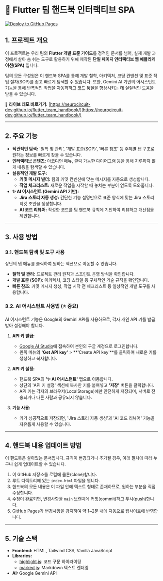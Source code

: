 # 🚀 Flutter 팀 핸드북 인터랙티브 SPA

[![Deploy to GitHub Pages](https://img.shields.io/badge/Live%20Demo-Visit%20Handbook-brightgreen?style=for-the-badge&logo=github)](https://neurocircuit-dev.github.io/flutter_team_handbook/)

## 1. 프로젝트 개요

이 프로젝트는 우리 팀의 **Flutter 개발 표준 가이드**를 정적인 문서를 넘어, 실제 개발 과정에서 살아 숨 쉬는 도구로 활용하기 위해 제작된 **단일 페이지 인터랙티브 웹 애플리케이션(SPA)** 입니다.

팀의 모든 구성원은 이 핸드북 SPA를 통해 개발 철학, 아키텍처, 코딩 컨벤션 및 표준 작업 절차(SOP)를 쉽고 빠르게 탐색할 수 있습니다. 또한, Gemini AI 기반의 어시스턴트 기능을 통해 반복적인 작업을 자동화하고 코드 품질을 향상시키는 데 실질적인 도움을 받을 수 있습니다.

**🔗 라이브 데모 바로가기:** [https://neurocircuit-dev.github.io/flutter_team_handbook/](https://neurocircuit-dev.github.io/flutter_team_handbook/)

---

## 2. 주요 기능

-   **직관적인 탐색:** '철학 및 관리', '개발 표준(SOP)', '빠른 참조' 등 주제별 탭 구조로 원하는 정보를 빠르게 찾을 수 있습니다.
-   **인터랙티브 콘텐츠:** 아코디언 메뉴, 클릭 가능한 다이어그램 등을 통해 지루하지 않게 내용을 탐색할 수 있습니다.
-   **실용적인 개발 도구:**
    -   **커밋 메시지 빌더:** 팀의 커밋 컨벤션에 맞는 메시지를 자동으로 생성합니다.
    -   **작업 체크리스트:** 새로운 작업을 시작할 때 놓치는 부분이 없도록 도와줍니다.
-   **✨ AI 어시스턴트 (Gemini API 기반):**
    -   **Jira 스토리 자동 생성:** 간단한 기능 설명만으로 표준 양식에 맞는 Jira 스토리 티켓 초안을 생성합니다.
    -   **AI 코드 리뷰어:** 작성한 코드를 팀 핸드북 규칙에 기반하여 리뷰하고 개선점을 제안합니다.

---

## 3. 사용 방법

### 3.1. 핸드북 탐색 및 도구 사용

상단의 탭 메뉴를 클릭하여 원하는 섹션으로 이동할 수 있습니다.

-   **철학 및 관리:** 프로젝트 관리 원칙과 스프린트 운영 방식을 확인합니다.
-   **개발 표준 (SOP):** 아키텍처, 코딩 스타일 등 구체적인 기술 규칙을 확인합니다.
-   **빠른 참조:** 커밋 메시지 생성, 작업 시작 전 체크리스트 등 일상적인 개발 도구를 사용합니다.

### 3.2. AI 어시스턴트 사용법 (⭐ 중요)

AI 어시스턴트 기능은 Google의 Gemini API를 사용하므로, 각자 개인 API 키를 발급받아 설정해야 합니다.

1.  **API 키 발급:**
    -   [Google AI Studio](https://aistudio.google.com/)에 접속하여 본인의 구글 계정으로 로그인합니다.
    -   왼쪽 메뉴의 **'Get API key'** > **'Create API key'**를 클릭하여 새로운 키를 생성하고 복사합니다.

2.  **API 키 설정:**
    -   핸드북 SPA의 **'✨ AI 어시스턴트'** 탭으로 이동합니다.
    -   상단의 'API 키 설정' 섹션에 복사한 키를 붙여넣고 **'저장'** 버튼을 클릭합니다.
    -   API 키는 각자의 브라우저(LocalStorage)에만 안전하게 저장되며, 서버로 전송되거나 다른 사람과 공유되지 않습니다.

3.  **기능 사용:**
    -   키가 성공적으로 저장되면, 'Jira 스토리 자동 생성'과 'AI 코드 리뷰어' 기능을 자유롭게 사용할 수 있습니다.

---

## 4. 핸드북 내용 업데이트 방법

이 핸드북은 살아있는 문서입니다. 규칙이 변경되거나 추가될 경우, 아래 절차에 따라 누구나 쉽게 업데이트할 수 있습니다.

1.  이 GitHub 저장소를 로컬에 클론(clone)합니다.
2.  루트 디렉토리에 있는 `index.html` 파일을 엽니다.
3.  핸드북의 모든 내용은 이 파일 안에 텍스트 형태로 존재하므로, 원하는 부분을 직접 수정합니다.
4.  수정이 완료되면, 변경사항을 `main` 브랜치에 커밋(commit)하고 푸시(push)합니다.
5.  GitHub Pages가 변경사항을 감지하여 약 1~2분 내에 자동으로 웹사이트에 반영합니다.

---

## 5. 기술 스택

-   **Frontend:** HTML, Tailwind CSS, Vanilla JavaScript
-   **Libraries:**
    -   [highlight.js](https://highlightjs.org/): 코드 구문 하이라이팅
    -   [marked.js](https://marked.js.org/): Markdown 텍스트 렌더링
-   **AI:** Google Gemini API
